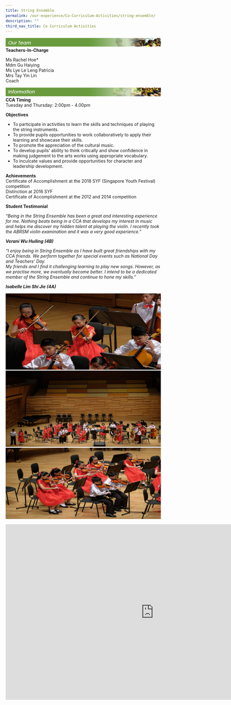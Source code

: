 ```yaml
---
title: String Ensemble
permalink: /our-experience/Co-Curriculum-Activities/string-ensemble/
description: ""
third_nav_title: Co Curriculum Activities
---
```

![](/images/ourteam_strings.png)
**Teachers-In-Charge**  
  
Ms Rachel Hoe\*    
Mdm Gu Haiying  
Ms Lye Le Leng Patricia  
Mrs Tay Yin Lin  
Coach

![](/images/information_strings.png)
**CCA Timing**  
Tuesday and Thursday: 2:00pm - 4.00pm  
  
**Objectives**  

*   To participate in activities to learn the skills and techniques of playing the string instruments.
*   To provide pupils opportunities to work collaboratively to apply their learning and showcase their skills.
*   To promote the appreciation of the cultural music.
*   To develop pupils' ability to think critically and show confidence in making judgement to the arts works using appropriate vocabulary.
*   To inculcate values and provide opportunities for character and leadership development.

  
**Achievements**  
Certificate of Accomplishment at the 2018 SYF (Singapore Youth Festival) competition  
Distinction at 2016 SYF  
Certificate of Accomplishment at the 2012 and 2014 competition  
  
**Student Testimonial**  

_“Being in the String Ensemble has been a great and interesting experience for me. Nothing beats being in a CCA that develops my interest in music and helps me discover my hidden talent at playing the violin. I recently took the ABRSM violin examination and it was a very good experience.”_  

**_Verani Wu Huiling (4B)_**  
  
_“I enjoy being in String Ensemble as I have built great friendships with my CCA friends. We perform together for special events such as National Day and Teachers’ Day.&nbsp;  
My friends and I find it challenging learning to play new songs. However, as we practise more, we eventually become better. I intend to be a dedicated member of the String Ensemble and continue to hone my skills.”_  

**_Isabelle Lim Shi Jie (4A)_**

![](/images/String%20Ensemble1.jpg)
![](/images/String%20Ensemble2.jpg)
![](/images/String%20Ensemble3.jpg)

<iframe allowfullscreen="true" height="569" width="960" frameborder="0" src="https://docs.google.com/presentation/d/e/2PACX-1vSq_o45frJfWVC84DEhHpyeBtHuzCcBkqSgXintXM8snMrUGCRRE0YSpZPq3UtveyEKxvVvT8NFd4mb/embed?start=false&amp;loop=false&amp;delayms=3000"></iframe>